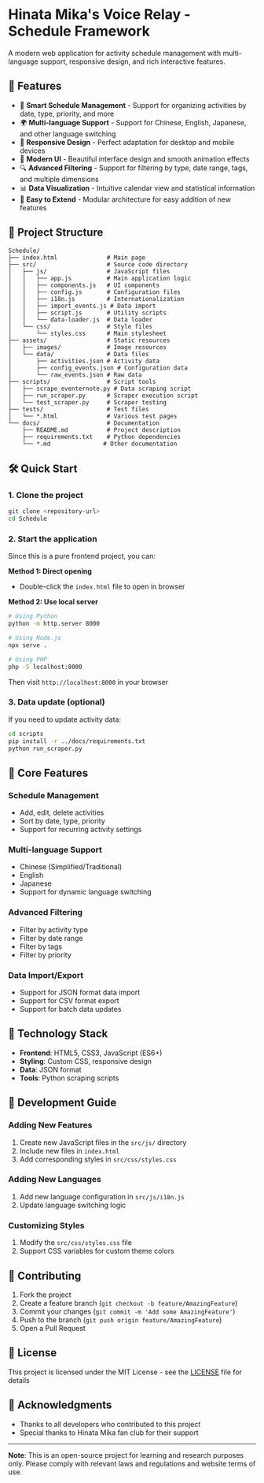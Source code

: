 # Hinata Mika's Voice Relay - Schedule Framework

A modern web application for activity schedule management with multi-language support, responsive design, and rich interactive features.

## 🚀 Features

- 📅 **Smart Schedule Management** - Support for organizing activities by date, type, priority, and more
- 🌍 **Multi-language Support** - Support for Chinese, English, Japanese, and other language switching
- 📱 **Responsive Design** - Perfect adaptation for desktop and mobile devices
- 🎨 **Modern UI** - Beautiful interface design and smooth animation effects
- 🔍 **Advanced Filtering** - Support for filtering by type, date range, tags, and multiple dimensions
- 📊 **Data Visualization** - Intuitive calendar view and statistical information
- 🔧 **Easy to Extend** - Modular architecture for easy addition of new features

## 📁 Project Structure

```
Schedule/
├── index.html              # Main page
├── src/                    # Source code directory
│   ├── js/                 # JavaScript files
│   │   ├── app.js          # Main application logic
│   │   ├── components.js   # UI components
│   │   ├── config.js       # Configuration files
│   │   ├── i18n.js         # Internationalization
│   │   ├── import_events.js # Data import
│   │   ├── script.js       # Utility scripts
│   │   └── data-loader.js  # Data loader
│   └── css/                # Style files
│       └── styles.css      # Main stylesheet
├── assets/                 # Static resources
│   ├── images/             # Image resources
│   └── data/               # Data files
│       ├── activities.json # Activity data
│       ├── config_events.json # Configuration data
│       └── raw_events.json # Raw data
├── scripts/                # Script tools
│   ├── scrape_eventernote.py # Data scraping script
│   ├── run_scraper.py      # Scraper execution script
│   └── test_scraper.py     # Scraper testing
├── tests/                  # Test files
│   └── *.html              # Various test pages
└── docs/                   # Documentation
    ├── README.md           # Project description
    ├── requirements.txt    # Python dependencies
    └── *.md               # Other documentation
```

## 🛠️ Quick Start

### 1. Clone the project
```bash
git clone <repository-url>
cd Schedule
```

### 2. Start the application
Since this is a pure frontend project, you can:

**Method 1: Direct opening**
- Double-click the `index.html` file to open in browser

**Method 2: Use local server**
```bash
# Using Python
python -m http.server 8000

# Using Node.js
npx serve .

# Using PHP
php -S localhost:8000
```

Then visit `http://localhost:8000` in your browser

### 3. Data update (optional)
If you need to update activity data:

```bash
cd scripts
pip install -r ../docs/requirements.txt
python run_scraper.py
```

## 🎯 Core Features

### Schedule Management
- Add, edit, delete activities
- Sort by date, type, priority
- Support for recurring activity settings

### Multi-language Support
- Chinese (Simplified/Traditional)
- English
- Japanese
- Support for dynamic language switching

### Advanced Filtering
- Filter by activity type
- Filter by date range
- Filter by tags
- Filter by priority

### Data Import/Export
- Support for JSON format data import
- Support for CSV format export
- Support for batch data updates

## 🔧 Technology Stack

- **Frontend**: HTML5, CSS3, JavaScript (ES6+)
- **Styling**: Custom CSS, responsive design
- **Data**: JSON format
- **Tools**: Python scraping scripts

## 📝 Development Guide

### Adding New Features
1. Create new JavaScript files in the `src/js/` directory
2. Include new files in `index.html`
3. Add corresponding styles in `src/css/styles.css`

### Adding New Languages
1. Add new language configuration in `src/js/i18n.js`
2. Update language switching logic

### Customizing Styles
1. Modify the `src/css/styles.css` file
2. Support CSS variables for custom theme colors

## 🤝 Contributing

1. Fork the project
2. Create a feature branch (`git checkout -b feature/AmazingFeature`)
3. Commit your changes (`git commit -m 'Add some AmazingFeature'`)
4. Push to the branch (`git push origin feature/AmazingFeature`)
5. Open a Pull Request

## 📄 License

This project is licensed under the MIT License - see the [LICENSE](LICENSE) file for details

## 🙏 Acknowledgments

- Thanks to all developers who contributed to this project
- Special thanks to Hinata Mika fan club for their support

---

**Note**: This is an open-source project for learning and research purposes only. Please comply with relevant laws and regulations and website terms of use. 